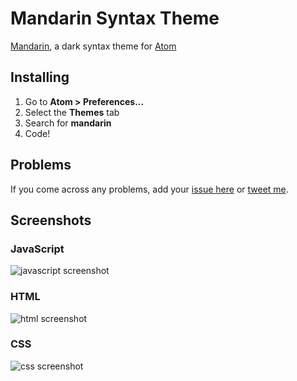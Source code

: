 Mandarin Syntax Theme
=====================

[Mandarin](https://atom.io/packages/mandarin-syntax), a dark syntax theme for [Atom](https://atom.io)


Installing
----------

1. Go to **Atom > Preferences...**
2. Select the **Themes** tab
3. Search for **mandarin**
4. Code!


Problems
--------

If you come across any problems, add your [issue here](https://github.com/jacobdeichert/mandarin-syntax/issues) or [tweet me](https://twitter.com/jakedeichert).



Screenshots
-----------

### JavaScript
![javascript screenshot](https://cloud.githubusercontent.com/assets/1631044/2688443/273165c2-c2a0-11e3-80e3-2c18d4cb4f61.png)


### HTML
![html screenshot](https://cloud.githubusercontent.com/assets/1631044/2688444/319d2e38-c2a0-11e3-8b21-1888032d8c45.png)


### CSS
![css screenshot](https://cloud.githubusercontent.com/assets/1631044/2688445/3b1bf4a8-c2a0-11e3-9585-f88f15ba6df6.png)

